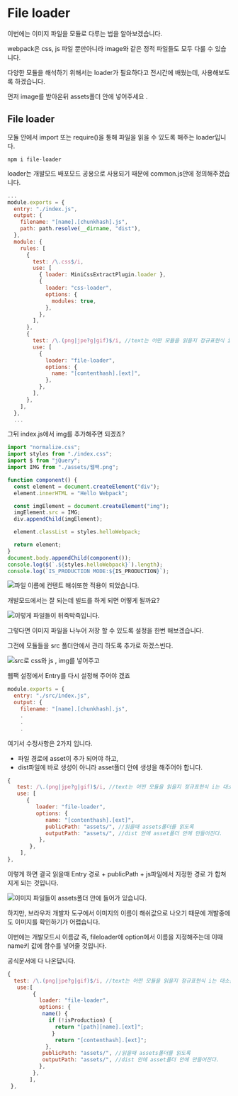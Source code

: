 # File loader

이번에는 이미지 파일을 모듈로 다루는 법을 알아보겠습니다. 

webpack은 css, js 파일 뿐만아니라 image와 같은 정적 파일들도 모두 다룰 수 있습니다. 

다양한 모듈을 해석하기 위해서는 loader가 필요하다고 전시간에 배웠는데, 사용해보도록 하겠습니다. 

먼저 image를 받아온뒤 assets폴더 안에 넣어주세요 . 

## File loader

모듈 안에서 import 또는 require\(\)을 통해 파일을 읽을 수 있도록 해주는 loader입니다. 

```text
npm i file-loader
```

loader는 개발모드 배포모드 공용으로 사용되기 때문에 common.js안에 정의해주겠습니다. 

```javascript
...
module.exports = {
  entry: "./index.js",
  output: {
    filename: "[name].[chunkhash].js",
    path: path.resolve(__dirname, "dist"),
  },
  module: {
    rules: [
      {
        test: /\.css$/i,
        use: [
          { loader: MiniCssExtractPlugin.loader },
          {
            loader: "css-loader",
            options: {
              modules: true,
            },
          },
        ],
      },
      {
        test: /\.(png|jpe?g|gif)$/i, //text는 어떤 모듈을 읽을지 정규표현식 i는 대소문자 구분 x
        use: [
          {
            loader: "file-loader",
            options: {
              name: "[contenthash].[ext]", 
            },
          },
        ],
      },
    ],
  },
  ...
```

그뒤 index.js에서 img를 추가해주면 되겠죠? 

```javascript
import "normalize.css";
import styles from "./index.css";
import $ from "jQuery";
import IMG from "./assets/웹팩.png";

function component() {
  const element = document.createElement("div");
  element.innerHTML = "Hello Webpack";

  const imgElement = document.createElement("img");
  imgElement.src = IMG;
  div.appendChild(imgElement);

  element.classList = styles.helloWebpack;

  return element;
}
document.body.appendChild(component());
console.log($(`.${styles.helloWebpack}`).length);
console.log(`IS_PRODUCTION MODE:${IS_PRODUCTION}`);
```

![&#xD30C;&#xC77C; &#xC774;&#xB984;&#xC5D0; &#xCEE8;&#xD150;&#xD2B8; &#xD574;&#xC26C;&#xB610;&#xD55C; &#xC801;&#xC6A9;&#xC774; &#xB418;&#xC5C8;&#xC2B5;&#xB2C8;&#xB2E4;. ](.gitbook/assets/image%20%2840%29.png)

개발모드에서는 잘 되는데 빌드를 하게 되면 어떻게 될까요? 

![&#xC774;&#xB807;&#xAC8C; &#xD30C;&#xC77C;&#xB4E4;&#xC774; &#xB4A4;&#xC8FD;&#xBC15;&#xC8FD;&#xC785;&#xB2C8;&#xB2E4;. ](.gitbook/assets/image%20%286%29.png)

그렇다면 이미지 파일을 나누어 저장 할 수 있도록 설정을 한번 해보겠습니다. 

그전에 모듈들을 src 폴더안에서 관리 하도록 추가로 하겠스빈다. 

![src&#xB85C; css&#xC640; js , img&#xB97C; &#xB123;&#xC5B4;&#xC8FC;&#xACE0;](.gitbook/assets/image%20%2814%29.png)

웹팩 설정에서 Entry를 다시 설정해 주어야 겠죠

```javascript
module.exports = {
  entry: "./src/index.js",
  output: {
    filename: "[name].[chunkhash].js",
    .
    .
    .
```

여기서 수정사항은 2가지 입니다. 

* 파일 경로에 asset이 추가 되어야 하고, 
* dist파일에 바로 생성이 아니라 asset폴더 안에 생성을 해주어야 합니다. 

```javascript
{
   test: /\.(png|jpe?g|gif)$/i, //text는 어떤 모듈을 읽을지 정규표현식 i는 대소문자 구분 x
   use: [
      {
         loader: "file-loader",
         options: {
            name: "[contenthash].[ext]",
            publicPath: "assets/", //읽을때 assets폴더를 읽도록
            outputPath: "assets/", //dist 안에 asset폴더 안에 만들어진다.
          },
       },
    ],
},
```

이렇게 하면 결국 읽을때 Entry 경로 + publicPath + js파일에서 지정한 경로 가 합쳐지게 되는 것입니다. 

![&#xC774;&#xBBF8;&#xC9C0; &#xD30C;&#xC77C;&#xB4E4;&#xC774; assets&#xD3F4;&#xB354; &#xC548;&#xC5D0; &#xB4E4;&#xC5B4;&#xAC00; &#xC788;&#xC2B5;&#xB2C8;&#xB2E4;. ](.gitbook/assets/image%20%2832%29.png)

하지만, 브라우저 개발자 도구에서 이미지의 이름이 해쉬값으로 나오기 때문에 개발중에도 이미지를 확인하기가 어렵습니다. 

이번에는 개발모드시 이름값 즉, fileloader에 option에서 이름을 지정해주는데 이때 name키 값에 함수를 넣어줄 것입니다. 

공식문서에 다 나온답니다. 

```javascript
{
  test: /\.(png|jpe?g|gif)$/i, //text는 어떤 모듈을 읽을지 정규표현식 i는 대소문자 구분 x
   use:[
        {
          loader: "file-loader",
          options: {
           name() {
             if (!isProduction) {
               return "[path][name].[ext]";
              }
               return "[contenthash].[ext]";
            },
           publicPath: "assets/", //읽을때 assets폴더를 읽도록
           outputPath: "assets/", //dist 안에 asset폴더 안에 만들어진다.
          },
        },
       ],
 },
```



